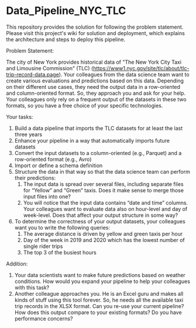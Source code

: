 # Data_Pipeline_NYC_TLC 

 

This repository provides the solution for following the problem statement. Please visit this project's wiki for solution and deployment, which explains the architecture and steps to deploy this pipeline. 

 

Problem Statement: 

The city of New York provides historical data of "The New York City Taxi and Limousine Commission" (TLC) (https://www1.nyc.gov/site/tlc/about/tlc-trip-record-data.page). Your colleagues from the data science team want to create various evaluations and predictions based on this data. Depending on their different use cases, they need the output data in a row-oriented and column-oriented format. So, they approach you and ask for your help. Your colleagues only rely on a frequent output of the datasets in these two formats, so you have a free choice of your specific technologies. 

Your tasks: 

  1) Build a data pipeline that imports the TLC datasets for at least the last three years 
  2) Enhance your pipeline in a way that automatically imports future datasets 
  3) Convert the input datasets to a column-oriented (e.g., Parquet) and a row-oriented format (e.g., Avro) 
  4) Import or define a schema definition 
  5) Structure the data in that way so that the data science team can perform their predictions: 
      1. The input data is spread over several files, including separate files for “Yellow” and “Green” taxis. Does it make sense to merge those input files into one? 
      2. You will notice that the input data contains “date and time” columns. Your colleagues want to evaluate data also on hour-level and day of week-level. Does that affect your output structure in some way? 
  6) To determine the correctness of your output datasets, your colleagues want you to write the following queries: 
       1. The average distance is driven by yellow and green taxis per hour 
       2. Day of the week in 2019 and 2020 which has the lowest number of single rider trips 
       3. The top 3 of the busiest hours 

Addition: 

  1) Your data scientists want to make future predictions based on weather conditions. How would you expand your pipeline to help your colleagues with this task? 
  2) Another colleague approaches you. He is an Excel guru and makes all kinds of stuff using this tool forever. So, he needs all the available taxi trip records      in the XLSX format. Can you re-use your current pipeline? How does this output compare to your existing formats? Do you have performance concerns? 

